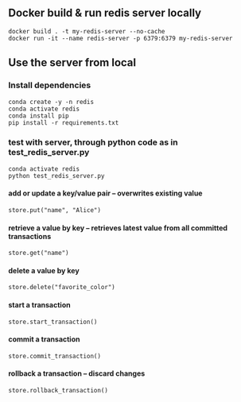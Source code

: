 ## Docker build & run redis server locally

```
docker build . -t my-redis-server --no-cache
docker run -it --name redis-server -p 6379:6379 my-redis-server 
```

## Use the server from local

### Install dependencies

```
conda create -y -n redis
conda activate redis
conda install pip
pip install -r requirements.txt
```

### test with server, through python code as in test_redis_server.py

```
conda activate redis
python test_redis_server.py
```


#### add or update a key/value pair – overwrites existing value

    store.put("name", "Alice")

#### retrieve a value by key – retrieves latest value from all committed transactions

    store.get("name")

#### delete a value by key

    store.delete("favorite_color")

#### start a transaction

    store.start_transaction()

#### commit a transaction

    store.commit_transaction()


#### rollback a transaction – discard changes

    store.rollback_transaction()
